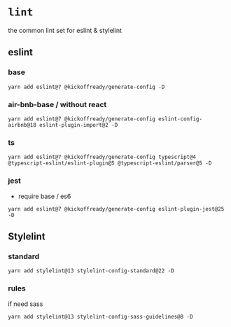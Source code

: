 # `lint`

the common lint set for eslint & stylelint

## eslint

### base 

```
yarn add eslint@7 @kickoffready/generate-config -D
```


### air-bnb-base / without react  

```
yarn add eslint@7 @kickoffready/generate-config eslint-config-airbnb@18 eslint-plugin-import@2 -D
```

### ts

```
yarn add eslint@7 @kickoffready/generate-config typescript@4 @typescript-eslint/eslint-plugin@5 @typescript-eslint/parser@5 -D
```

### jest

* require base / es6 

```
yarn add eslint@7 @kickoffready/generate-config eslint-plugin-jest@25 -D
```

## Stylelint

### standard

```
yarn add stylelint@13 stylelint-config-standard@22 -D
```

### rules
if need sass 

```
yarn add stylelint@13 stylelint-config-sass-guidelines@8 -D
```